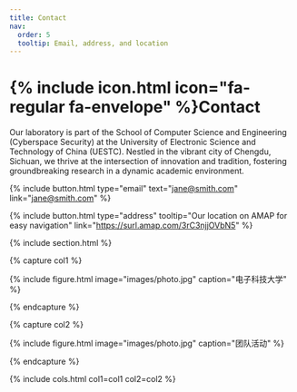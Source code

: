 ```yaml
---
title: Contact
nav:
  order: 5
  tooltip: Email, address, and location
---
```


# {% include icon.html icon="fa-regular fa-envelope" %}Contact

Our laboratory is part of the School of Computer Science and Engineering (Cyberspace Security) at the University of Electronic Science and Technology of China (UESTC). Nestled in the vibrant city of Chengdu, Sichuan, we thrive at the intersection of innovation and tradition, fostering groundbreaking research in a dynamic academic environment.

{%
  include button.html
  type="email"
  text="jane@smith.com"
  link="jane@smith.com"
%}

{%
  include button.html
  type="address"
  tooltip="Our location on AMAP for easy navigation"
  link="https://surl.amap.com/3rC3njjOVbN5"
%}

{% include section.html %}

{% capture col1 %}

{%
  include figure.html
  image="images/photo.jpg"
  caption="电子科技大学"
%}

{% endcapture %}

{% capture col2 %}

{%
  include figure.html
  image="images/photo.jpg"
  caption="团队活动"
%}

{% endcapture %}

{% include cols.html col1=col1 col2=col2 %}

